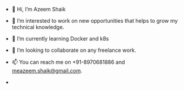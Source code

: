 - 👋 Hi, I’m Azeem Shaik
- 👀 I’m interested to work on new opportunities that helps to grow my technical knowledge.
- 🌱 I’m currently learning Docker and k8s
- 💞️ I’m looking to collaborate on any freelance work.
- 📫 You can reach me on +91-8970681886 and meazeem.shaik@gmail.com.

- 

<!---
meazeem/meazeem is a ✨ special ✨ repository because its `README.md` (this file) appears on your GitHub profile.
You can click the Preview link to take a look at your changes.
--->
